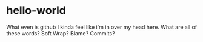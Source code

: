 # hello-world
What even is github
I kinda feel like i'm in over my head here. What are all of these words? Soft Wrap? Blame? Commits? 
